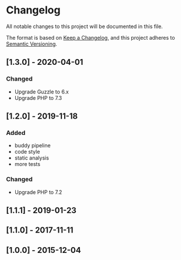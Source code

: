 # Changelog

All notable changes to this project will be documented in this file.

The format is based on [Keep a Changelog](https://keepachangelog.com/en/1.0.0/),
and this project adheres to [Semantic Versioning](https://semver.org/spec/v2.0.0.html).

## [1.3.0] - 2020-04-01

### Changed
- Upgrade Guzzle to 6.x
- Upgrade PHP to 7.3

## [1.2.0] - 2019-11-18

### Added
- buddy pipeline
- code style
- static analysis
- more tests

### Changed
- Upgrade PHP to 7.2 

## [1.1.1] - 2019-01-23

## [1.1.0] - 2017-11-11

## [1.0.0] - 2015-12-04
